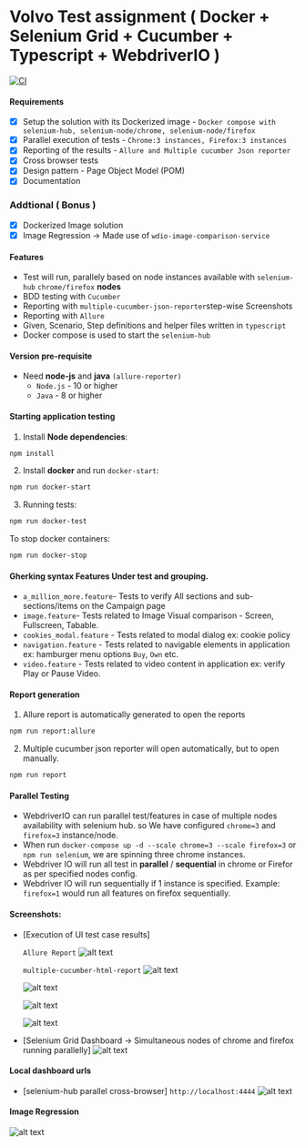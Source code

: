 # Volvo Test assignment ( Docker + Selenium Grid + Cucumber + Typescript + WebdriverIO )

[![CI](https://github.com/mayurpatild/webdriverio-cucumber-ts/workflows/CI/badge.svg)](https://github.com/mayurpatild/webdriverio-cucumber-ts/actions) 

#### Requirements

- [x] Setup the solution with its Dockerized image - `Docker compose with selenium-hub, selenium-node/chrome, selenium-node/firefox`
- [x] Parallel execution of tests - `Chrome:3 instances, Firefox:3 instances`
- [x] Reporting of the results - `Allure and Multiple cucumber Json reporter`
- [x] Cross browser tests
- [x] Design pattern - Page Object Model (POM)
- [x] Documentation

### Addtional ( Bonus )

- [x] Dockerized Image solution
- [x] Image Regression -> Made use of `wdio-image-comparison-service`

#### Features

- Test will run, parallely based on node instances available with `selenium-hub` `chrome/firefox` **nodes**
- BDD testing with `Cucumber`
- Reporting with `multiple-cucumber-json-reporter`step-wise Screenshots
- Reporting with `Allure`
- Given, Scenario, Step definitions and helper files written in `typescript`
- Docker compose is used to start the `selenium-hub`

#### Version pre-requisite

- Need **node-js** and **java** `(allure-reporter)`
  - `Node.js` - 10 or higher
  - `Java` - 8 or higher

#### Starting application testing

1. Install **Node dependencies**:

```sh
npm install
```

2. Install **docker** and run `docker-start`:

```sh
npm run docker-start
```

3. Running tests:

```sh
npm run docker-test
```

To stop docker containers:

```sh
npm run docker-stop
```

#### Gherking syntax Features Under test and grouping.

- `a_million_more.feature`- Tests to verify All sections and sub-sections/items on the Campaign page
- `image.feature`- Tests related to Image Visual comparison - Screen, Fullscreen, Tabable.
- `cookies_modal.feature` - Tests related to modal dialog ex: cookie policy
- `navigation.feature` - Tests related to navigable elements in application ex: hamburger menu options `Buy`, `Own` etc.
- `video.feature` - Tests related to video content in application ex: verify Play or Pause Video.

#### Report generation

1. Allure report is automatically generated to open the reports

```sh
npm run report:allure
```

2. Multiple cucumber json reporter will open automatically, but to open manually.

```sh
npm run report
```

#### Parallel Testing

- WebdriverIO can run parallel test/features in case of multiple nodes availability with selenium hub.
  so We have configured `chrome=3` and `firefox=3` instance/node.
- When run `docker-compose up -d --scale chrome=3 --scale firefox=3` or `npm run selenium`, we are spinning three chrome instances.
- Webdriver IO will run all test in **parallel** / **sequential** in chrome or Firefor as per specified nodes config.
- Webdriver IO will run sequentially if 1 instance is specified. Example: `firefox=1` would run all features on firefox sequentially.


#### Screenshots:

- [Execution of UI test case results]

   `Allure Report` 
   ![alt text](https://github.com/mayurpatild/wdio-cucumber-ts/blob/master/sample-reports/allure-report.png?raw=true) 
   
   `multiple-cucumber-html-report`
   ![alt text](https://github.com/mayurpatild/wdio-cucumber-ts/blob/master/sample-reports/report.png?raw=true)

   ![alt text](https://github.com/mayurpatild/wdio-cucumber-ts/blob/master/sample-reports/report-1.png?raw=true)

   ![alt text](https://github.com/mayurpatild/wdio-cucumber-ts/blob/master/sample-reports/report-2.png?raw=true)

   ![alt text](https://github.com/mayurpatild/wdio-cucumber-ts/blob/master/sample-reports/multiple-cucumber-html-report.png?raw=true)
   
- [Selenium Grid Dashboard -> Simultaneous nodes of chrome and firefox running parallelly]
   ![alt text](https://github.com/mayurpatild/wdio-cucumber-ts/blob/master/sample-reports/selenium-hub-sessions.png?raw=true)
   
#### Local dashboard urls

- [selenium-hub parallel cross-browser]
  `http://localhost:4444`
  ![alt text](https://github.com/mayurpatild/wdio-cucumber-ts/blob/master/sample-reports/selenium-hub.png)

#### Image Regression
   ![alt text ](https://github.com/mayurpatild/wdio-cucumber-ts/blob/master/sample-reports/image-regression.png?raw=true)

